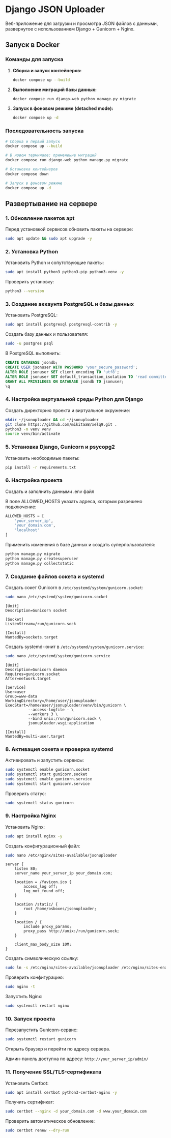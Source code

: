 # Django JSON Uploader

Веб-приложение для загрузки и просмотра JSON файлов с данными, развернутое с использованием Django + Gunicorn + Nginx.

## Запуск в Docker

### Команды для запуска

1. **Сборка и запуск контейнеров:**
   ```bash
   docker compose up --build
   ```

2. **Выполнение миграций базы данных:**
   ```bash
   docker compose run django-web python manage.py migrate
   ```

3. **Запуск в фоновом режиме (detached mode):**
   ```bash
   docker compose up -d
   ```

### Последовательность запуска

```bash
# Сборка и первый запуск
docker compose up --build

# В новом терминале: применение миграций
docker compose run django-web python manage.py migrate

# Остановка контейнеров
docker compose down

# Запуск в фоновом режиме
docker compose up -d
```

## Развертывание на сервере

### 1. Обновление пакетов apt

Перед установкой сервисов обновить пакеты на сервере:

```bash
sudo apt update && sudo apt upgrade -y
```

### 2. Установка Python

Установить Python и сопутствующие пакеты:

```bash
sudo apt install python3 python3-pip python3-venv -y
```

Проверить установку:

```bash
python3 --version
```

### 3. Создание аккаунта PostgreSQL и базы данных

Установить PostgreSQL:

```bash
sudo apt install postgresql postgresql-contrib -y
```

Создать базу данных и пользователя:

```bash
sudo -u postgres psql
```

В PostgreSQL выполнить:

```sql
CREATE DATABASE jsondb;
CREATE USER jsonuser WITH PASSWORD 'your_secure_password';
ALTER ROLE jsonuser SET client_encoding TO 'utf8';
ALTER ROLE jsonuser SET default_transaction_isolation TO 'read committed';
GRANT ALL PRIVILEGES ON DATABASE jsondb TO jsonuser;
\q
```

### 4. Настройка виртуальной среды Python для Django

Создать директорию проекта и виртуальное окружение:

```bash
mkdir ~/jsonuploader && cd ~/jsonuploader
git clone https://github.com/mikitaaB/xelq9.git .
python3 -m venv venv
source venv/bin/activate
```

### 5. Установка Django, Gunicorn и psycopg2

Установить необходимые пакеты:

```bash
pip install -r requirements.txt
```

### 6. Настройка проекта

Создать и заполнить данными .env файл

В поле ALLOWED_HOSTS указать адреса, которым разрешено подключение:

```python
ALLOWED_HOSTS = [
    'your_server_ip',
    'your_domain.com',
    'localhost'
]
```

Применить изменения в базе данных и создать суперпользователя:

```bash
python manage.py migrate
python manage.py createsuperuser
python manage.py collectstatic
```

### 7. Создание файлов сокета и systemd

Создать сокет Gunicorn в `/etc/systemd/system/gunicorn.socket`:

```bash
sudo nano /etc/systemd/system/gunicorn.socket
```

```
[Unit]
Description=Gunicorn socket

[Socket]
ListenStream=/run/gunicorn.sock

[Install]
WantedBy=sockets.target
```

Создать systemd-юнит в `/etc/systemd/system/gunicorn.service`:

```bash
sudo nano /etc/systemd/system/gunicorn.service
```

```
[Unit]
Description=Gunicorn daemon
Requires=gunicorn.socket
After=network.target

[Service]
User=user
Group=www-data
WorkingDirectory=/home/user/jsonuploader
ExecStart=/home/user/jsonuploader/venv/bin/gunicorn \
          --access-logfile - \
          --workers 3 \
          --bind unix:/run/gunicorn.sock \
          jsonuploader.wsgi:application

[Install]
WantedBy=multi-user.target
```

### 8. Активация сокета и проверка systemd

Активировать и запустить сервисы:

```bash
sudo systemctl enable gunicorn.socket
sudo systemctl start gunicorn.socket
sudo systemctl enable gunicorn.service
sudo systemctl start gunicorn.service
```

Проверить статус:

```bash
sudo systemctl status gunicorn
```

### 9. Настройка Nginx

Установить Nginx:

```bash
sudo apt install nginx -y
```

Создать конфигурационный файл:

```bash
sudo nano /etc/nginx/sites-available/jsonuploader
```

```
server {
    listen 80;
    server_name your_server_ip your_domain.com;

    location = /favicon.ico {
        access_log off;
        log_not_found off;
    }

    location /static/ {
        root /home/osboxes/jsonuploader;
    }

    location / {
        include proxy_params;
        proxy_pass http://unix:/run/gunicorn.sock;
    }

    client_max_body_size 10M;
}
```

Создать символическую ссылку:

```bash
sudo ln -s /etc/nginx/sites-available/jsonuploader /etc/nginx/sites-enabled
```

Проверить конфигурацию:

```bash
sudo nginx -t
```

Запустить Nginx:

```bash
sudo systemctl restart nginx
```

### 10. Запуск проекта

Перезапустить Gunicorn-сервис:

```bash
sudo systemctl restart gunicorn
```

Открыть браузер и перейти по адресу сервера.

Админ-панель доступна по адресу: `http://your_server_ip/admin/`

### 11. Получение SSL/TLS-сертификата

Установить Certbot:

```bash
sudo apt install certbot python3-certbot-nginx -y
```

Получить сертификат:

```bash
sudo certbot --nginx -d your_domain.com -d www.your_domain.com
```

Проверить автоматическое обновление:

```bash
sudo certbot renew --dry-run
```